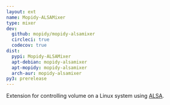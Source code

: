 ```yaml
---
layout: ext
name: Mopidy-ALSAMixer
type: mixer
dev:
  github: mopidy/mopidy-alsamixer
  circleci: true
  codecov: true
dist:
  pypi: Mopidy-ALSAMixer
  apt-debian: mopidy-alsamixer
  apt-mopidy: mopidy-alsamixer
  arch-aur: mopidy-alsamixer
py3: prerelease
---
```


Extension for controlling volume on a Linux system using
[ALSA](https://www.alsa-project.org/).
